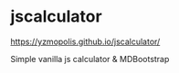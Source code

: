 # jscalculator

https://yzmopolis.github.io/jscalculator/

Simple vanilla js calculator & MDBootstrap
